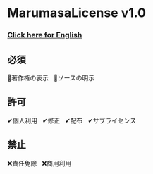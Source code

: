 # MarumasaLicense v1.0
### [Click here for English](https://github.com/malken21/MarumasaLicenses/blob/main/MarumasaLicense_v1.0/LICENSE-en.md)
## 必須
📄著作権の表示&nbsp;&nbsp;&nbsp;📄ソースの明示
<br>
## 許可
✔個人利用&nbsp;&nbsp;&nbsp;✔修正&nbsp;&nbsp;&nbsp;✔配布&nbsp;&nbsp;&nbsp;✔サブライセンス
<br>
## 禁止
❌責任免除&nbsp;&nbsp;&nbsp;❌商用利用
